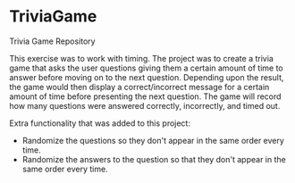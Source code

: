 # TriviaGame
Trivia Game Repository

This exercise was to work with timing.  The project was to create a trivia game that asks the user questions giving them a certain amount of time to answer before moving on to the next question.  Depending upon the result, the game would then display a correct/incorrect message for a certain amount of time before presenting the next question.  The game will record how many questions were answered correctly, incorrectly, and timed out.

Extra functionality that was added to this project:

* Randomize the questions so they don't appear in the same order every time.
* Randomize the answers to the question so that they don't appear in the same order every time.
